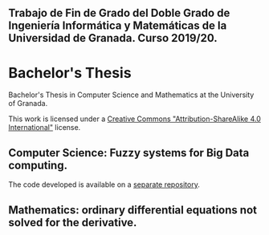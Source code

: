 Trabajo de Fin de Grado del Doble Grado de Ingeniería Informática y Matemáticas de la Universidad de Granada. Curso 2019/20.
----

# Bachelor's Thesis

Bachelor's Thesis in Computer Science and Mathematics at the University of Granada.

This work is licensed under a [Creative Commons
"Attribution-ShareAlike 4.0 International"](http://creativecommons.org/licenses/by-sa/4.0/) license.

## Computer Science: Fuzzy systems for Big Data computing.

The code developed is available on a [separate repository](https://github.com/antcc/fuzzyspark).

## Mathematics: ordinary differential equations not solved for the derivative.

